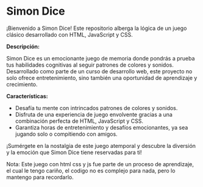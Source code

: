 # Simon Dice

¡Bienvenido a Simon Dice! Este repositorio alberga la lógica de un juego clásico desarrollado con HTML, JavaScript y CSS.

**Descripción:**

Simon Dice es un emocionante juego de memoria donde pondrás a prueba tus habilidades cognitivas al seguir patrones de colores y sonidos. Desarrollado como parte de un curso de desarrollo web, este proyecto no solo ofrece entretenimiento, sino también una oportunidad de aprendizaje y crecimiento.

**Características:**

- Desafía tu mente con intrincados patrones de colores y sonidos.
- Disfruta de una experiencia de juego envolvente gracias a una combinación perfecta de HTML, JavaScript y CSS.
- Garantiza horas de entretenimiento y desafíos emocionantes, ya sea jugando solo o compitiendo con amigos.

¡Sumérgete en la nostalgia de este juego atemporal y descubre la diversión y la emoción que Simon Dice tiene reservadas para ti!

Nota: Este juego con html css y js fue parte de un proceso de aprendizaje, el cual le tengo cariño, el codigo no es complejo para nada, pero lo mantengo para recordarlo.
